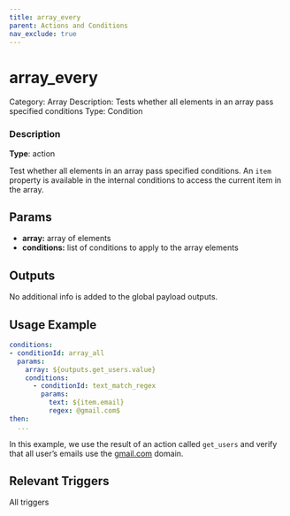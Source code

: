 ```yaml
---
title: array_every
parent: Actions and Conditions
nav_exclude: true
---
```


# array_every

Category: Array
Description: Tests whether all elements in an array pass specified conditions
Type: Condition

### Description

**Type**: action

Test whether all elements in an array pass specified conditions. An `item` property is available in the internal conditions to access the current item in the array.

## Params

- **array:** array of elements
- **conditions:** list of conditions to apply to the array elements

## Outputs

No additional info is added to the global payload outputs.

## Usage Example

```yaml
conditions:
- conditionId: array_all
  params:
    array: ${outputs.get_users.value}
    conditions:
      - conditionId: text_match_regex
        params: 
          text: ${item.email}
          regex: @gmail.com$
then:
  ...
```

In this example, we use the result of an action called `get_users` and verify that all user’s emails use the [gmail.com](http://gmail.com) domain.

## Relevant Triggers

All triggers
